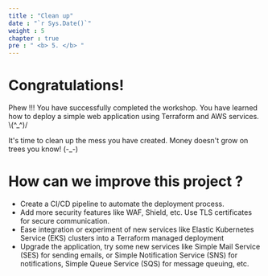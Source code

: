 ```yaml
---
title : "Clean up"
date : "`r Sys.Date()`"
weight : 5
chapter : true
pre : " <b> 5. </b> "
--- 
```


# Congratulations!

Phew !!! You have successfully completed the workshop. You have learned how to deploy a simple web application using Terraform and AWS services. \\(^_^)/

It's time to clean up the mess you have created. Money doesn't grow on trees you know! (-_-)

# How can we improve this project ?
- Create a CI/CD pipeline to automate the deployment process.
- Add more security features like WAF, Shield, etc. Use TLS certificates for secure communication.
- Ease integration or experiment of new services like Elastic Kubernetes Service (EKS) clusters into a Terraform managed deployment
- Upgrade the application, try some new services like Simple Mail Service (SES) for sending emails, or Simple Notification Service (SNS) for notifications, Simple Queue Service (SQS) for message queuing, etc.
